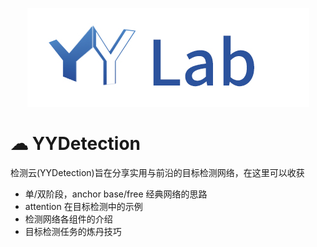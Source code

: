 <p align="center">
  <img src="https://github.com/CloseYYLab/.github/blob/main/profile/LOGO.jpg" alt="logo">
</p>

#  &#x2601; YYDetection
检测云(YYDetection)旨在分享实用与前沿的目标检测网络，在这里可以收获  
-  单/双阶段，anchor base/free 经典网络的思路
-  attention 在目标检测中的示例
-  检测网络各组件的介绍  
-  目标检测任务的炼丹技巧
